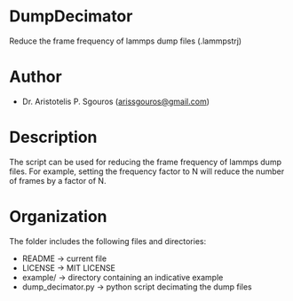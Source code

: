 # DumpDecimator
Reduce the frame frequency of lammps dump files (.lammpstrj)

# Author
- Dr. Aristotelis P. Sgouros (arissgouros@gmail.com)

# Description
The script can be used for reducing the frame frequency of lammps dump files. For example, setting the frequency factor to N will reduce the number of frames by a factor of N.

# Organization
The folder includes the following files and directories:
 - README            -> current file
 - LICENSE           -> MIT LICENSE
 - example/          -> directory containing an indicative example
 - dump_decimator.py -> python script decimating the dump files
